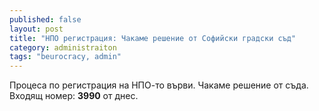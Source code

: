 ```yaml
---
published: false
layout: post
title: "НПО регистрация: Чакаме решение от Софийски градски съд"
category: administraiton
tags: "beurocracy, admin"
---
```


Процеса по регистрация на НПО-то върви. Чакаме решение от съда. Входящ номер: **3990** от днес.